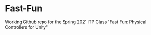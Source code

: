 # Fast-Fun
Working Github repo for the Spring 2021 ITP Class "Fast Fun: Physical Controllers for Unity"
